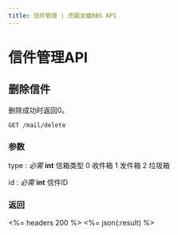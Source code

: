 ```yaml
---
title: 信件管理 | 虎踞龙蟠BBS API
---
```


# 信件管理API

## 删除信件

删除成功时返回0。

    GET /mail/delete

### 参数

type
: _必需_ **int** 信箱类型
  0 收件箱
  1 发件箱
  2 垃圾箱

id
: _必需_ **int** 信件ID

### 返回

<%= headers 200 %>
<%= json(:result) %>
